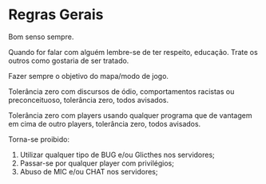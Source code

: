 # Regras Gerais

Bom senso sempre.

Quando for falar com alguém lembre-se de ter respeito, educação. Trate os outros como gostaria de ser tratado.

Fazer sempre o objetivo do mapa/modo de jogo.

Tolerância zero com discursos de ódio, comportamentos racistas ou preconceituoso, tolerância zero, todos avisados.

Tolerância zero com players usando qualquer programa que de vantagem em cima de outro players, tolerância zero, todos avisados.

Torna-se proibido:

1. Utilizar qualquer tipo de BUG e/ou Glicthes nos servidores;
2. Passar-se por qualquer player com privilégios;
3. Abuso de MIC e/ou CHAT nos servidores;



